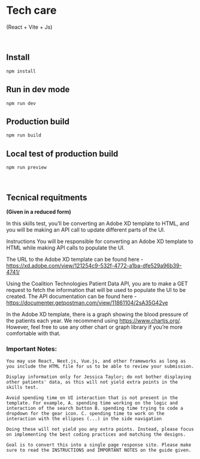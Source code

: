 # Tech care
(React + Vite + Js)

<br>

## Install

```
npm install
```

## Run in dev mode

```
npm run dev
```

## Production build

```
npm run build
```

## Local test of production build

```
npm run preview
```

<br>

## Tecnical requitments

**(Given in a reduced form)**

In this skills test, you’ll be converting an Adobe XD template to HTML, and you will be making an API call to update different parts of the UI.

Instructions You will be responsible for converting an Adobe XD template to HTML while making API calls to populate the UI.

The URL to the Adobe XD template can be found here - https://xd.adobe.com/view/121254c9-532f-4772-a1ba-dfe529a96b39-4741/


Using the Coalition Technologies Patient Data API, you are to make a GET request to fetch the information that will be used to populate the UI to be created. The API documentation can be found here -https://documenter.getpostman.com/view/11861104/2sA35G42ve

In the Adobe XD template, there is a graph showing the blood pressure of the patients each year. We recommend using https://www.chartjs.org/. However, feel free to use any other chart or graph library if you’re more comfortable with that.

### Important Notes:

    You may use React, Next.js, Vue.js, and other frameworks as long as you include the HTML file for us to be able to review your submission.

    Display information only for Jessica Taylor; do not bother displaying other patients' data, as this will not yield extra points in the skills test.

    Avoid spending time on UI interaction that is not present in the template. For example, A. spending time working on the logic and interaction of the search button B. spending time trying to code a dropdown for the gear icon. C. spending time to work on the interaction with the ellipses (...) in the side navigation

    Doing these will not yield you any extra points. Instead, please focus on implementing the best coding practices and matching the designs.

    Goal is to convert this into a single page response site. Please make sure to read the INSTRUCTIONS and IMPORTANT NOTES on the guide given.
